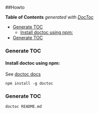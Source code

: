 ##Howto

<!-- START doctoc generated TOC please keep comment here to allow auto update -->
<!-- DON'T EDIT THIS SECTION, INSTEAD RE-RUN doctoc TO UPDATE -->
**Table of Contents**  *generated with [DocToc](https://github.com/thlorenz/doctoc)*

- [Generate TOC](#generate-toc)
  - [Install doctoc using npm:](#install-doctoc-using-npm)
- [Generate TOC](#generate-toc-1)

<!-- END doctoc generated TOC please keep comment here to allow auto update -->



### Generate TOC

#### Install doctoc using npm:

See [doctoc docs](https://github.com/thlorenz/doctoc)

```
npm install -g doctoc
```

### Generate TOC

```
doctoc README.md
```

